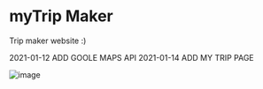 # myTrip Maker
Trip maker website :)

2021-01-12 ADD GOOLE MAPS API
2021-01-14 ADD MY TRIP PAGE

![image](https://user-images.githubusercontent.com/43109589/104188633-dc056e80-545c-11eb-93ef-a4b9ace67657.png)
